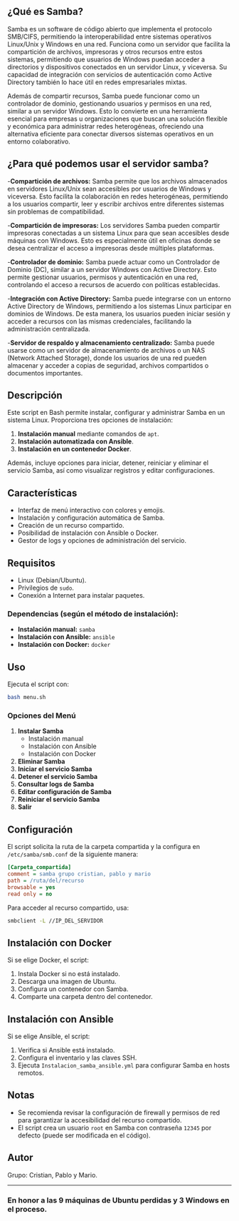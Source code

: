 

## ¿Qué es Samba?

Samba es un software de código abierto que implementa el protocolo SMB/CIFS, permitiendo la interoperabilidad entre sistemas operativos Linux/Unix y Windows en una red. Funciona como un servidor que facilita la compartición de archivos, impresoras y otros recursos entre estos sistemas, permitiendo que usuarios de Windows puedan acceder a directorios y dispositivos conectados en un servidor Linux, y viceversa. Su capacidad de integración con servicios de autenticación como Active Directory también lo hace útil en redes empresariales mixtas.

Además de compartir recursos, Samba puede funcionar como un controlador de dominio, gestionando usuarios y permisos en una red, similar a un servidor Windows. Esto lo convierte en una herramienta esencial para empresas u organizaciones que buscan una solución flexible y económica para administrar redes heterogéneas, ofreciendo una alternativa eficiente para conectar diversos sistemas operativos en un entorno colaborativo.

## ¿Para qué podemos usar el servidor samba?
-**Compartición de archivos:** Samba permite que los archivos almacenados en servidores Linux/Unix sean accesibles por usuarios de Windows y viceversa. Esto facilita la colaboración en redes heterogéneas, permitiendo a los usuarios compartir, leer y escribir archivos entre diferentes sistemas sin problemas de compatibilidad.

-**Compartición de impresoras:** Los servidores Samba pueden compartir impresoras conectadas a un sistema Linux para que sean accesibles desde máquinas con Windows. Esto es especialmente útil en oficinas donde se desea centralizar el acceso a impresoras desde múltiples plataformas.

-**Controlador de dominio:** Samba puede actuar como un Controlador de Dominio (DC), similar a un servidor Windows con Active Directory. Esto permite gestionar usuarios, permisos y autenticación en una red, controlando el acceso a recursos de acuerdo con políticas establecidas.

-**Integración con Active Directory:** Samba puede integrarse con un entorno Active Directory de Windows, permitiendo a los sistemas Linux participar en dominios de Windows. De esta manera, los usuarios pueden iniciar sesión y acceder a recursos con las mismas credenciales, facilitando la administración centralizada.

-**Servidor de respaldo y almacenamiento centralizado:** Samba puede usarse como un servidor de almacenamiento de archivos o un NAS (Network Attached Storage), donde los usuarios de una red pueden almacenar y acceder a copias de seguridad, archivos compartidos o documentos importantes.

## Descripción

Este script en Bash permite instalar, configurar y administrar Samba en un sistema Linux. Proporciona tres opciones de instalación:

1. **Instalación manual** mediante comandos de `apt`.
2. **Instalación automatizada con Ansible**.
3. **Instalación en un contenedor Docker**.

Además, incluye opciones para iniciar, detener, reiniciar y eliminar el servicio Samba, así como visualizar registros y editar configuraciones.

## Características

- Interfaz de menú interactivo con colores y emojis.
- Instalación y configuración automática de Samba.
- Creación de un recurso compartido.
- Posibilidad de instalación con Ansible o Docker.
- Gestor de logs y opciones de administración del servicio.

## Requisitos

- Linux (Debian/Ubuntu).
- Privilegios de `sudo`.
- Conexión a Internet para instalar paquetes.

### Dependencias (según el método de instalación):

- **Instalación manual:** `samba`
- **Instalación con Ansible:** `ansible`
- **Instalación con Docker:** `docker`

## Uso

Ejecuta el script con:

```bash
bash menu.sh
```

### Opciones del Menú

1. **Instalar Samba**
   - Instalación manual
   - Instalación con Ansible
   - Instalación con Docker
2. **Eliminar Samba**
3. **Iniciar el servicio Samba**
4. **Detener el servicio Samba**
5. **Consultar logs de Samba**
6. **Editar configuración de Samba**
7. **Reiniciar el servicio Samba**
8. **Salir**

## Configuración

El script solicita la ruta de la carpeta compartida y la configura en `/etc/samba/smb.conf` de la siguiente manera:

```ini
[Carpeta_compartida]
comment = samba grupo cristian, pablo y mario
path = /ruta/del/recurso
browsable = yes
read only = no
```

Para acceder al recurso compartido, usa:

```bash
smbclient -L //IP_DEL_SERVIDOR
```

## Instalación con Docker

Si se elige Docker, el script:

1. Instala Docker si no está instalado.
2. Descarga una imagen de Ubuntu.
3. Configura un contenedor con Samba.
4. Comparte una carpeta dentro del contenedor.

## Instalación con Ansible

Si se elige Ansible, el script:

1. Verifica si Ansible está instalado.
2. Configura el inventario y las claves SSH.
3. Ejecuta `Instalacion_samba_ansible.yml` para configurar Samba en hosts remotos.

## Notas

- Se recomienda revisar la configuración de firewall y permisos de red para garantizar la accesibilidad del recurso compartido.
- El script crea un usuario `root` en Samba con contraseña `12345` por defecto (puede ser modificada en el código).

## Autor

Grupo: Cristian, Pablo y Mario.

---

### En honor a las 9 máquinas de Ubuntu perdidas y 3 Windows en el proceso.

